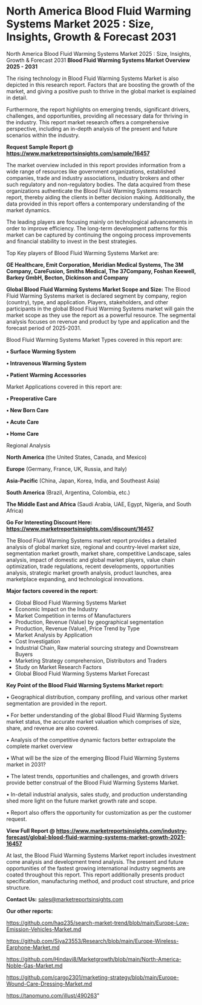 # North America Blood Fluid Warming Systems Market 2025 : Size, Insights, Growth & Forecast 2031
 North America Blood Fluid Warming Systems Market 2025 : Size, Insights, Growth & Forecast 2031
<Strong> Blood Fluid Warming Systems Market Overview 2025 - 2031</strong>

The rising technology in Blood Fluid Warming Systems Market is also depicted in this research report. Factors that are boosting the growth of the market, and giving a positive push to thrive in the global market is explained in detail.

Furthermore, the report highlights on emerging trends, significant drivers, challenges, and opportunities, providing all necessary data for thriving in the industry. This report market research offers a comprehensive perspective, including an in-depth analysis of the present and future scenarios within the industry.

<strong>Request Sample Report @ <a href=https://www.marketreportsinsights.com/sample/16457>https://www.marketreportsinsights.com/sample/16457</a></strong>

The market overview included in this report provides information from a wide range of resources like government organizations, established companies, trade and industry associations, industry brokers and other such regulatory and non-regulatory bodies. The data acquired from these organizations authenticate the Blood Fluid Warming Systems research report, thereby aiding the clients in better decision making. Additionally, the data provided in this report offers a contemporary understanding of the market dynamics.

The leading players are focusing mainly on technological advancements in order to improve efficiency. The long-term development patterns for this market can be captured by continuing the ongoing process improvements and financial stability to invest in the best strategies.

Top Key players of Blood Fluid Warming Systems Market are:

<strong>GE Healthcare, Emit Corporation, Meridian Medical Systems, The 3M Company, CareFusion, Smiths Medical, The 37Company, Foshan Keewell, Barkey GmbH, Becton, Dickinson and Company</strong>

<strong><b>Global Blood Fluid Warming Systems Market Scope and Size:</b></strong>
The Blood Fluid Warming Systems market is declared segment by company, region (country), type, and application. Players, stakeholders, and other participants in the global Blood Fluid Warming Systems market will gain the market scope as they use the report as a powerful resource. The segmental analysis focuses on revenue and product by type and application and the forecast period of 2025-2031.

Blood Fluid Warming Systems Market Types covered in this report are:

<strong>• Surface Warming System

• Intravenous Warming System

• Patient Warming Accessories</strong>

Market Applications covered in this report are:

<strong>• Preoperative Care

• New Born Care

• Acute Care

• Home Care</strong> 

Regional Analysis

<strong>North America</strong> (the United States, Canada, and Mexico)

<strong>Europe</strong> (Germany, France, UK, Russia, and Italy)

<strong>Asia-Pacific</strong> (China, Japan, Korea, India, and Southeast Asia)

<strong>South America</strong> (Brazil, Argentina, Colombia, etc.)

<strong>The Middle East and Africa</strong> (Saudi Arabia, UAE, Egypt, Nigeria, and South Africa)

<strong>Go For Interesting Discount Here: <a href=https://www.marketreportsinsights.com/discount/16457>https://www.marketreportsinsights.com/discount/16457</a></strong>

The Blood Fluid Warming Systems market report provides a detailed analysis of global market size, regional and country-level market size, segmentation market growth, market share, competitive Landscape, sales analysis, impact of domestic and global market players, value chain optimization, trade regulations, recent developments, opportunities analysis, strategic market growth analysis, product launches, area marketplace expanding, and technological innovations.

<strong><b>Major factors covered in the report:</b></strong>
<ul>
  <li>Global Blood Fluid Warming Systems Market </li>
  <li>Economic Impact on the Industry</li>
  <li>Market Competition in terms of Manufacturers</li>
  <li>Production, Revenue (Value) by geographical segmentation</li>
  <li>Production, Revenue (Value), Price Trend by Type</li>
  <li>Market Analysis by Application</li>
  <li>Cost Investigation</li>
  <li>Industrial Chain, Raw material sourcing strategy and Downstream Buyers</li>
  <li>Marketing Strategy comprehension, Distributors and Traders</li>
  <li>Study on Market Research Factors</li>
  <li>Global Blood Fluid Warming Systems Market Forecast</li>
</ul>

<strong><b>Key Point of the Blood Fluid Warming Systems Market report:</b></strong>

• Geographical distribution, company profiling, and various other market segmentation are provided in the report.

• For better understanding of the global Blood Fluid Warming Systems market status, the accurate market valuation which comprises of size, share, and revenue are also covered.

• Analysis of the competitive dynamic factors better extrapolate the complete market overview

• What will be the size of the emerging Blood Fluid Warming Systems market in 2031?

• The latest trends, opportunities and challenges, and growth drivers provide better construal of the Blood Fluid Warming Systems Market.

• In-detail industrial analysis, sales study, and production understanding shed more light on the future market growth rate and scope.

• Report also offers the opportunity for customization as per the customer request.

<strong><b>View Full Report @ <a href=https://www.marketreportsinsights.com/industry-forecast/global-blood-fluid-warming-systems-market-growth-2021-16457>https://www.marketreportsinsights.com/industry-forecast/global-blood-fluid-warming-systems-market-growth-2021-16457</a></b></strong>


At last, the Blood Fluid Warming Systems Market report includes investment come analysis and development trend analysis. The present and future opportunities of the fastest growing international industry segments are coated throughout this report. This report additionally presents product specification, manufacturing method, and product cost structure, and price structure.

<strong>Contact Us:</strong>
sales@marketreportsinsights.com

<strong>Our other reports:</strong>

<a href=https://github.com/haq235/search-market-trend/blob/main/Europe-Low-Emission-Vehicles-Market.md>https://github.com/haq235/search-market-trend/blob/main/Europe-Low-Emission-Vehicles-Market.md</a>

<a href=https://github.com/Siya23553/Research/blob/main/Europe-Wireless-Earphone-Market.md>https://github.com/Siya23553/Research/blob/main/Europe-Wireless-Earphone-Market.md</a>

<a href=https://github.com/Hindavi8/Marketgrowth/blob/main/North-America-Noble-Gas-Market.md>https://github.com/Hindavi8/Marketgrowth/blob/main/North-America-Noble-Gas-Market.md</a>

<a href=https://github.com/cargo2301/marketing-strategy/blob/main/Europe-Wound-Care-Dressing-Market.md>https://github.com/cargo2301/marketing-strategy/blob/main/Europe-Wound-Care-Dressing-Market.md</a>

<a href=https://tanomuno.com/illust/490263>https://tanomuno.com/illust/490263</a>"
